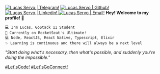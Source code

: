  [![Lucas Servo | Telegram!](https://img.shields.io/badge/-LServo-white?style=flat-square&logo=Telegram&logoColor=blue "Lucas Servo's Telegram")](https://t.me/LServo) [![Lucas Servo | Github!](https://img.shields.io/badge/-@LServo-6633cc?style=flat-square&logo=Github&logoColor=white "Lucas Servo's Github")](https://github.com/LServo) [![Lucas Servo | Linkedin!](https://img.shields.io/badge/-Lucas%20Servo-6633cc?style=flat-square&logo=Linkedin&logoColor=white "Lucas Servo's Linkedin") ](https://www.linkedin.com/in/lservo) [![Lucas Servo | Email!](https://img.shields.io/badge/-l.servo@hotmail.com-6633cc?style=flat-square&logo=Microsoft&logoColor=white "Lucas Servo's E-mail")](mailto:l.servo@hotmail.com)
**Hey! Welcome to my profile! 👋**

    💻 I'm Lucas, GoStack 11 Student
    🚀 Currently on RocketSeat's Ultimate! 
    💻 Node, ReactJS, React Native, Typescript, Elixir
    ✨ Learning is continuous and there will always be a next level
 
_"Start doing what's necessary, then what's possible, and suddenly you're doing the impossible."_

 [#Let'sCode!](https://app.rocketseat.com.br/me/lservo)
[#Let'sGoConnect!](https://app.rocketseat.com.br/me/lservo)
